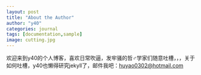 ```yaml
---
layout: post
title: "About the Author"
author: "y40"
categories: journal
tags: [documentation,sample]
image: cutting.jpg
---
```


欢迎来到y40的个人博客，喜欢日常吹逼，发牢骚的哲♂学家们随意吐槽，，，关于如何吐槽，y40也懒得研究jekyll了，邮件我吧：huyao0302@hotmail.com
